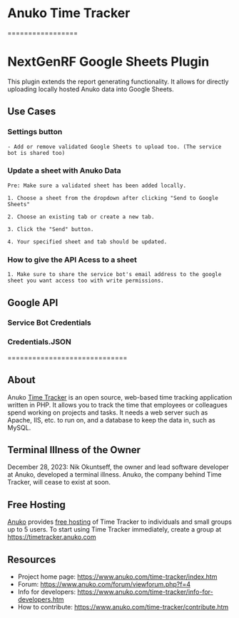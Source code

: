 # Anuko Time Tracker


=================

# NextGenRF Google Sheets Plugin

This plugin extends the report generating functionality. It allows for directly uploading locally hosted Anuko data into Google Sheets.

## Use Cases

### Settings button
    - Add or remove validated Google Sheets to upload too. (The service bot is shared too)

### Update a sheet with Anuko Data

    Pre: Make sure a validated sheet has been added locally.

    1. Choose a sheet from the dropdown after clicking "Send to Google Sheets"

    2. Choose an existing tab or create a new tab.

    3. Click the "Send" button.

    4. Your specified sheet and tab should be updated.

### How to give the API Acess to a sheet

    1. Make sure to share the service bot's email address to the google sheet you want access too with write permissions.


## Google API

### Service Bot Credentials

### Credentials.JSON

=============================

## About
Anuko [Time Tracker](https://www.anuko.com/time-tracker/index.htm) is an open source, web-based time tracking application written in PHP. It allows you to track the time that employees or colleagues spend working on projects and tasks. It needs a web server such as Apache, IIS, etc. to run on, and a database to keep the data in, such as MySQL.

## Terminal Illness of the Owner
December 28, 2023: Nik Okuntseff, the owner and lead software developer at Anuko, developed a terminal illness. Anuko, the company behind Time Tracker, will cease to exist at soon.

## Free Hosting
[Anuko](https://www.anuko.com) provides [free hosting](https://www.anuko.com/time-tracker/free-hosting/index.htm) of Time Tracker to individuals and small groups up to 5 users. To start using Time Tracker immediately, create a group at https://timetracker.anuko.com

## Resources
* Project home page: https://www.anuko.com/time-tracker/index.htm
* Forum: https://www.anuko.com/forum/viewforum.php?f=4
* Info for developers: https://www.anuko.com/time-tracker/info-for-developers.htm
* How to contribute: https://www.anuko.com/time-tracker/contribute.htm
